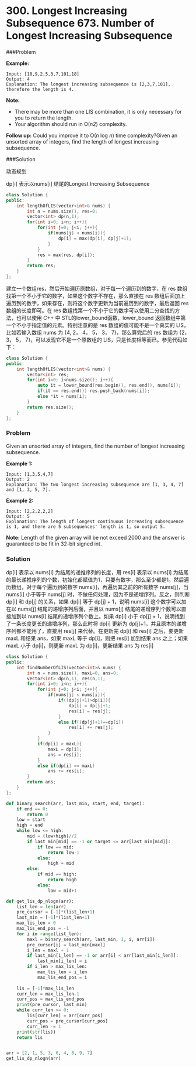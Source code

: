 # 300. Longest Increasing Subsequence  673. Number of Longest Increasing Subsequence

###Problem

**Example:**

```
Input: [10,9,2,5,3,7,101,18]
Output: 4 
Explanation: The longest increasing subsequence is [2,3,7,101], therefore the length is 4. 
```

**Note:**

- There may be more than one LIS combination, it is only necessary for you to return the length.
- Your algorithm should run in O(*n2*) complexity.

**Follow up:** Could you improve it to O(*n* log *n*) time complexity?Given an unsorted array of integers, find the length of longest increasing subsequence.

###Solution

动态规划

dp[i] 表示以nums[i] 结尾的Longest Increasing Subsequence

```c++
class Solution {
public:
    int lengthOfLIS(vector<int>& nums) {
        int n = nums.size(), res=0;
        vector<int> dp(n,1);
        for(int i=0; i<n; i++){
            for(int j=0; j<i; j++){
                if(nums[j] < nums[i]){
                    dp[i] = max(dp[i], dp[j]+1);
                }
            }
            res = max(res, dp[i]);
        }
        return res;
    }
};
```

建立一个数组res，然后开始遍历原数组，对于每一个遍历到的数字，在 res 数组找第一个不小于它的数字，如果这个数字不存在，那么直接在 res 数组后面加上遍历到的数字，如果存在，则将这个数字更新为当前遍历到的数字，最后返回 res 数组的长度即可。在 res 数组找第一个不小于它的数字可以使用二分查找的方法，也可以使用 C++ 中 STL的lower_bound函数，lower_bound 返回数组中第一个不小于指定值的元素。特别注意的是 res 数组的值可能不是一个真实的 LIS，比如若输入数组 nums 为 {4, 2， 4， 5， 3， 7}，那么算完后的 res 数组为 {2， 3， 5， 7}，可以发现它不是一个原数组的 LIS，只是长度相等而已。参见代码如下：

```c++
class Solution {
public:
    int lengthOfLIS(vector<int>& nums) {
        vector<int> res;
        for(int i=0; i<nums.size(); i++){
            auto it = lower_bound(res.begin(), res.end(), nums[i]);
            if(it == res.end()) res.push_back(nums[i]);
            else *it = nums[i];
        }
        return res.size();
    }
};
```



### Problem

Given an unsorted array of integers, find the number of longest increasing subsequence.

**Example 1:**

```
Input: [1,3,5,4,7]
Output: 2
Explanation: The two longest increasing subsequence are [1, 3, 4, 7] and [1, 3, 5, 7].
```



**Example 2:**

```
Input: [2,2,2,2,2]
Output: 5
Explanation: The length of longest continuous increasing subsequence is 1, and there are 5 subsequences' length is 1, so output 5.
```



**Note:** Length of the given array will be not exceed 2000 and the answer is guaranteed to be fit in 32-bit signed int.



### Solution

dp[i] 表示以 nums[i] 为结尾的递推序列的长度，用 res[i] 表示以 nums[i] 为结尾的最长递推序列的个数，初始化都赋值为1，只要有数字，那么至少都是1。然后遍历数组，对于每个遍历到的数字 nums[i]，再遍历其之前的所有数字 nums[j]，当 nums[i] 小于等于 nums[j] 时，不做任何处理，因为不是递增序列。反之，则判断 dp[i] 和 dp[j] 的关系，如果 dp[i] 等于 dp[j] + 1，说明 nums[i] 这个数字可以加在以 nums[j] 结尾的递增序列后面，并且以 nums[j] 结尾的递增序列个数可以直接加到以 nums[i] 结尾的递增序列个数上。如果 dp[i] 小于 dp[j] + 1，说明找到了一条长度更长的递增序列，那么此时将 dp[i] 更新为 dp[j]+1，并且原本的递增序列都不能用了，直接用 res[j] 来代替。在更新完 dp[i] 和 res[i] 之后，要更新 maxL 和结果 ans，如果 maxL 等于 dp[i]，则把 res[i] 加到结果 ans 之上；如果 maxL 小于 dp[i]，则更新 maxL 为 dp[i]，更新结果 ans 为 res[i]

```c++
class Solution {
public:
    int findNumberOfLIS(vector<int>& nums) {
        int n = nums.size(), maxL=0, ans=0;
        vector<int> dp(n,1), res(n,1);
        for(int i=0; i<n; i++){
            for(int j=0; j<i; j++){
                if(nums[j] < nums[i]){
                    if((dp[j]+1)>dp[i]){
                        dp[i] = dp[j]+1;
                        res[i] = res[j];
                    }
                    else if((dp[j]+1)==dp[i])
                        res[i] += res[j];
                }
            }
            if(dp[i] > maxL){
                maxL = dp[i];
                ans = res[i];
            }
            else if(dp[i] == maxL)
                ans += res[i];
        }
        return ans;
    }
};
```



```python
def binary_search(arr, last_min, start, end, target):
    if end == 0:
        return 0
    low = start
    high = end
    while low <= high:
        mid = (low+high)//2
        if last_min[mid] == -1 or target <= arr[last_min[mid]]: 
            if low == mid: 
                return low-1
            else: 
                high = mid
        else:
            if mid == high:
                return high
            else:
                low = mid+1

def get_lis_dp_nlogn(arr):
    list_len = len(arr)
    pre_cursor = [-1]*(list_len+1)
    last_min = [-1]*(list_len+1)
    max_lis_len = 0
    max_lis_end_pos = -1
    for i in range(list_len):
        maxl = binary_search(arr, last_min, 1, i, arr[i])
        pre_cursor[i] = last_min[maxl]
        i_len = maxl + 1
        if last_min[i_len] == -1 or arr[i] < arr[last_min[i_len]]:
            last_min[i_len] = i
        if i_len > max_lis_len:
            max_lis_len = i_len
            max_lis_end_pos = i
    
    lis = [-1]*max_lis_len
    curr_len = max_lis_len-1
    curr_pos = max_lis_end_pos
    print(pre_cursor, last_min)
    while curr_len >= 0:
        lis[curr_len] = arr[curr_pos]
        curr_pos = pre_cursor[curr_pos]
        curr_len -= 1
    print(str(lis))
    return lis


arr = [2, 1, 5, 3, 6, 4, 8, 9, 7]
get_lis_dp_nlogn(arr)
```

